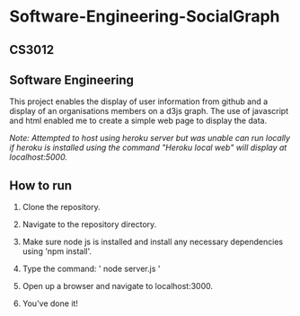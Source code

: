 # Software-Engineering-SocialGraph

## CS3012
## Software Engineering

This project enables the display of user information from github and a display of an organisations members on a d3js graph.
The use of javascript and html enabled me to create a simple web page to display the data.

*Note: Attempted to host using heroku server but was unable can run locally if heroku is installed using the command "Heroku local web" will display at localhost:5000.*

## How to run

1. Clone the repository.

2. Navigate to the repository directory.

3. Make sure node js is installed and install any necessary dependencies using 'npm install'.

4. Type the command:
'
node server.js
'

5. Open up a browser and navigate to localhost:3000.

6. You've done it!
